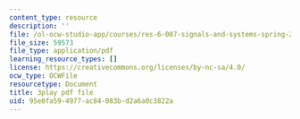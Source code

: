 ```yaml
---
content_type: resource
description: ''
file: /ol-ocw-studio-app/courses/res-6-007-signals-and-systems-spring-2011/95e0fa594977ac84083bd2a6a0c3822a_8g4UudyOetE.pdf
file_size: 59573
file_type: application/pdf
learning_resource_types: []
license: https://creativecommons.org/licenses/by-nc-sa/4.0/
ocw_type: OCWFile
resourcetype: Document
title: 3play pdf file
uid: 95e0fa59-4977-ac84-083b-d2a6a0c3822a
---
```

